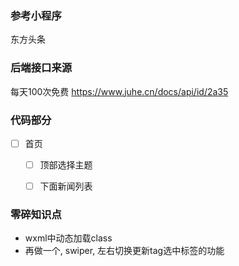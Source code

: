 ### 参考小程序

东方头条

### 后端接口来源

每天100次免费
https://www.juhe.cn/docs/api/id/2a35

### 代码部分

- [ ] 首页
    - [ ] 顶部选择主题
    - [ ] 下面新闻列表
    
    
    
    
### 零碎知识点

- wxml中动态加载class
- 再做一个, swiper, 左右切换更新tag选中标签的功能
